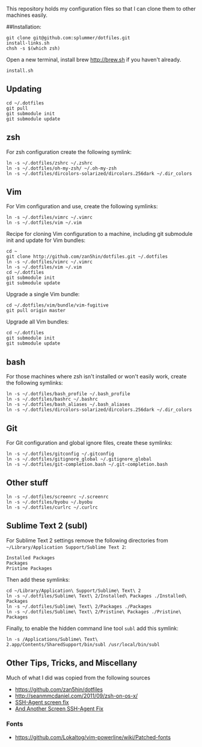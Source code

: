 This repository holds my configuration files so that I can clone them to other machines
easily.

##Installation:

    git clone git@github.com:splummer/dotfiles.git
    install-links.sh
    chsh -s $(which zsh)

Open a new terminal, install brew http://brew.sh if you haven't already.

    install.sh
	
## Updating

    cd ~/.dotfiles
    git pull
    git submodule init
    git submodule update
  

## zsh
For zsh configuration create the following symlink:

	ln -s ~/.dotfiles/zshrc ~/.zshrc
    ln -s ~/.dotfiles/oh-my-zsh/ ~/.oh-my-zsh
    ln -s ~/.dotfiles/dircolors-solarized/dircolors.256dark ~/.dir_colors
			
## Vim
For Vim configuration and use, create the following symlinks:

    ln -s ~/.dotfiles/vimrc ~/.vimrc
    ln -s ~/.dotfiles/vim ~/.vim

Recipe for cloning Vim configuration to a machine, including git submodule init and update for
Vim bundles:

    cd ~
    git clone http://github.com/zan5hin/dotfiles.git ~/.dotfiles
    ln -s ~/.dotfiles/vimrc ~/.vimrc
    ln -s ~/.dotfiles/vim ~/.vim
    cd ~/.dotfiles
    git submodule init
    git submodule update

Upgrade a single Vim bundle:

    cd ~/.dotfiles/vim/bundle/vim-fugitive
    git pull origin master

Upgrade all Vim bundles:

    cd ~/.dotfiles
    git submodule init
    git submodule update

## bash
For those machines where zsh isn't installed or won't easily work, create the
following symlinks:

    ln -s ~/.dotfiles/bash_profile ~/.bash_profile
    ln -s ~/.dotfiles/bashrc ~/.bashrc
    ln -s ~/.dotfiles/bash_aliases ~/.bash_aliases
    ln -s ~/.dotfiles/dircolors-solarized/dircolors.256dark ~/.dir_colors

## Git
For Git configuration and global ignore files, create these symlinks:

    ln -s ~/.dotfiles/gitconfig ~/.gitconfig
    ln -s ~/.dotfiles/gitignore_global ~/.gitignore_global
    ln -s ~/.dotfiles/git-completion.bash ~/.git-completion.bash

## Other stuff

    ln -s ~/.dotfiles/screenrc ~/.screenrc
    ln -s ~/.dotfiles/byobu ~/.byobu
    ln -s ~/.dotfiles/curlrc ~/.curlrc



## Sublime Text 2 (subl)
For Sublime Text 2 settings remove the following directories from 
`~/Library/Application Support/Sublime Text 2`:

    Installed Packages
    Packages
    Pristine Packages

Then add these symlinks:

    cd ~/Library/Application\ Support/Sublime\ Text\ 2
    ln -s ~/.dotfiles/Sublime\ Text\ 2/Installed\ Packages ./Installed\ Packages
    ln -s ~/.dotfiles/Sublime\ Text\ 2/Packages ./Packages
    ln -s ~/.dotfiles/Sublime\ Text\ 2/Pristine\ Packages ./Pristine\ Packages

Finally, to enable the hidden command line tool `subl` add this symlink:

    ln -s /Applications/Sublime\ Text\ 2.app/Contents/SharedSupport/bin/subl /usr/local/bin/subl

## Other Tips, Tricks, and Miscellany

Much of what I did was copied from the following sources

  * https://github.com/zan5hin/dotfiles
  * http://seanmmcdaniel.com/2011/09/zsh-on-os-x/
  * [SSH-Agent screen fix](http://old.tamasrepus.hotnudiegirls.com/pages/GNU+screen+and+SSH+agent+forwarding)
  * [And Another Screen SSH-Agent Fix](http://www.deadman.org/sshscreen.php)

### Fonts

  * https://github.com/Lokaltog/vim-powerline/wiki/Patched-fonts
